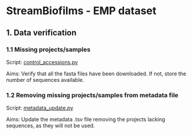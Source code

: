# StreamBiofilms - EMP dataset

## 1. Data verification

### 1.1 Missing projects/samples
Script: [control_accessions.py](https://github.com/Mass23/StreamBiofilms/blob/master/control_accessions.py)

Aims: Verify that all the fasta files have been downloaded. If not, store the number of sequences available.

### 1.2 Removing missing projects/samples from metadata file
Script: [metadata_update.py](https://github.com/Mass23/StreamBiofilms/blob/master/metadata_update.py)

Aims: Update the metadata .tsv file removing the projects lacking sequences, as they will not be used.
